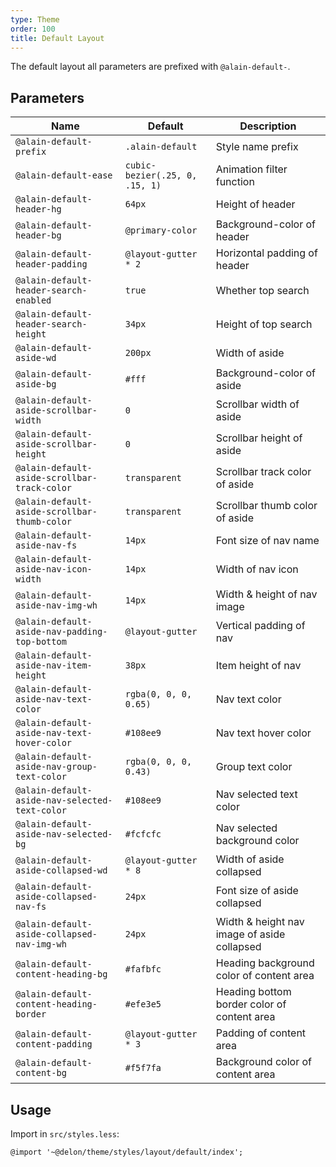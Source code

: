 ```yaml
---
type: Theme
order: 100
title: Default Layout
---
```


The default layout all parameters are prefixed with `@alain-default-`.

## Parameters

| Name | Default | Description |
| --- | --- | --- |
| `@alain-default-prefix` | `.alain-default` | Style name prefix |
| `@alain-default-ease` | `cubic-bezier(.25, 0, .15, 1)` | Animation filter function |
| `@alain-default-header-hg` | `64px` | Height of header |
| `@alain-default-header-bg` | `@primary-color` | Background-color of header |
| `@alain-default-header-padding` | `@layout-gutter * 2` | Horizontal padding of header |
| `@alain-default-header-search-enabled` | `true` | Whether top search |
| `@alain-default-header-search-height` | `34px` | Height of top search |
| `@alain-default-aside-wd` | `200px` | Width of aside |
| `@alain-default-aside-bg` | `#fff` | Background-color of aside |
| `@alain-default-aside-scrollbar-width` | `0` | Scrollbar width of aside |
| `@alain-default-aside-scrollbar-height` | `0` | Scrollbar height of aside |
| `@alain-default-aside-scrollbar-track-color` | `transparent` | Scrollbar track color of aside |
| `@alain-default-aside-scrollbar-thumb-color` | `transparent` | Scrollbar thumb color of aside |
| `@alain-default-aside-nav-fs` | `14px` | Font size of nav name |
| `@alain-default-aside-nav-icon-width`          | `14px`                         | Width of nav icon     |
| `@alain-default-aside-nav-img-wh`              | `14px`                         | Width & height of nav image |
| `@alain-default-aside-nav-padding-top-bottom` | `@layout-gutter` | Vertical padding of nav |
| `@alain-default-aside-nav-item-height` | `38px` | Item height of nav |
| `@alain-default-aside-nav-text-color` | `rgba(0, 0, 0, 0.65)` | Nav text color |
| `@alain-default-aside-nav-text-hover-color` | `#108ee9` | Nav text hover color |
| `@alain-default-aside-nav-group-text-color` | `rgba(0, 0, 0, 0.43)` | Group text color |
| `@alain-default-aside-nav-selected-text-color` | `#108ee9` | Nav selected text color |
| `@alain-default-aside-nav-selected-bg` | `#fcfcfc` | Nav selected background color |
| `@alain-default-aside-collapsed-wd` | `@layout-gutter * 8` |  Width of aside collapsed |
| `@alain-default-aside-collapsed-nav-fs` | `24px` | Font size of aside collapsed |
| `@alain-default-aside-collapsed-nav-img-wh` | `24px` | Width & height nav image of aside collapsed |
| `@alain-default-content-heading-bg` | `#fafbfc` |  Heading background color of content area |
| `@alain-default-content-heading-border` | `#efe3e5` | Heading bottom border color of content area |
| `@alain-default-content-padding` | `@layout-gutter * 3` | Padding of content area |
| `@alain-default-content-bg` | `#f5f7fa` | Background color of content area |

## Usage

Import in `src/styles.less`:

```less
@import '~@delon/theme/styles/layout/default/index';
```
